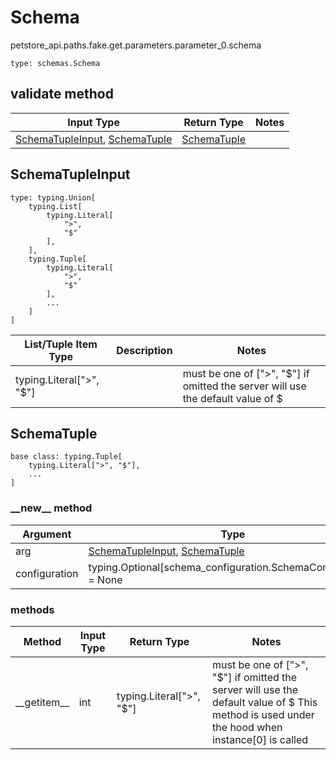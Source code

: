 # Schema
petstore_api.paths.fake.get.parameters.parameter_0.schema
```
type: schemas.Schema
```

## validate method
Input Type | Return Type | Notes
------------ | ------------- | -------------
[SchemaTupleInput](#schematupleinput), [SchemaTuple](#schematuple) | [SchemaTuple](#schematuple) |

## SchemaTupleInput
```
type: typing.Union[
    typing.List[
        typing.Literal[
            ">",
            "$"
        ],
    ],
    typing.Tuple[
        typing.Literal[
            ">",
            "$"
        ],
        ...
    ]
]
```
List/Tuple Item Type | Description | Notes
-------------------- | ------------- | -------------
typing.Literal[">", "$"] |  | must be one of [">", "$"] if omitted the server will use the default value of $

## SchemaTuple
```
base class: typing.Tuple[
    typing.Literal[">", "$"],
    ...
]
```
### &lowbar;&lowbar;new&lowbar;&lowbar; method
Argument | Type
-------- | ------
arg      | [SchemaTupleInput](#schematupleinput), [SchemaTuple](#schematuple)
configuration | typing.Optional[schema_configuration.SchemaConfiguration] = None

### methods
Method | Input Type | Return Type | Notes
------ | ---------- | ----------- | ------
&lowbar;&lowbar;getitem&lowbar;&lowbar; | int | typing.Literal[">", "$"] | must be one of [">", "$"] if omitted the server will use the default value of $ This method is used under the hood when instance[0] is called
